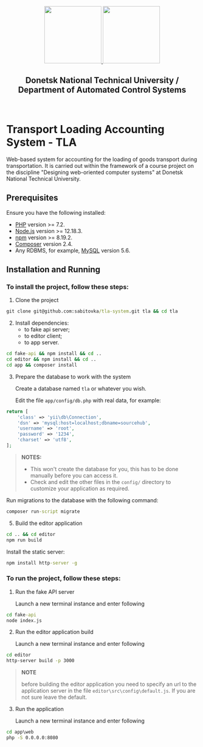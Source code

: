<p align="center">
    <a href="https://donntu.ru/" target="_blank">
        <img src="https://donntu.ru/sites/default/files/images/gerb_donntu_large.jpg" height="150px">
    </a>
    <a href="http://asu-cs.donntu.ru/" target="_blank">
        <img src="http://asu-cs.donntu.ru/sites/default/files/22222_1.png" height="150px">
    </a>
    <h2 align="center">Donetsk National Technical University / Department of Automated Control Systems</h2>
    <br>
</p>

# Transport Loading Accounting System - TLA
Web-based system for accounting for the loading of goods transport during transportation. It is carried out within the framework of a course project on the discipline "Designing web-oriented computer systems" at Donetsk National Technical University.

## Prerequisites

Ensure you have the following installed:

* [PHP](https://www.php.net/downloads.php) version >= 7.2.
* [Node.js](https://nodejs.org/en/) version >= 12.18.3.
* [npm](https://www.npmjs.com/) version >= 8.19.2.
* [Composer](https://getcomposer.org/download/) version 2.4.
* Any RDBMS, for example, [MySQL](https://downloads.mysql.com/archives/installer/?version=5.6.26) version 5.6.

## Installation and Running

### To install the project, follow these steps:

1. Clone the project
```cmd
git clone git@github.com:sabitovka/tla-system.git tla && cd tla
```

2. Install dependencies:
    * to fake api server;
    * to editor client;
    * to app server.

```cmd 
cd fake-api && npm install && cd ..
cd editor && npm install && cd ..
cd app && composer install
```

3. Prepare the database to work with the system

    Create a database named `tla` or whatever you wish.

    Edit the file `app/config/db.php` with real data, for example:

```php
return [
    'class' => 'yii\db\Connection',
    'dsn' => 'mysql:host=localhost;dbname=sourcehub',
    'username' => 'root',
    'password' => '1234',
    'charset' => 'utf8',
];
```

>**NOTES:**
>- This won't create the database for you, this has to be done manually before you can access it.
>- Check and edit the other files in the `config/` directory to customize your application as required.

Run migrations to the database with the following command:

```cmd
composer run-script migrate
```

5. Build the editor application

```cmd
cd .. && cd editor
npm run build
```

Install the static server:

```cmd
npm install http-server -g
```

### To run the project, follow these steps:
1. Run the fake API server

    Launch a new terminal instance and enter following

```cmd
cd fake-api
node index.js
```

2. Run the editor application build

    Launch a new terminal instance and enter following
    
```cmd
cd editor
http-server build -p 3000
```

>**NOTE**
>
>before building the editor application you need to specify an url to the application server in the file `editor\src\config\default.js`. If you are not sure leave the default.

3. Run the application 

    Launch a new terminal instance and enter following

```cmd
cd app\web
php -S 0.0.0.0:8080
```
